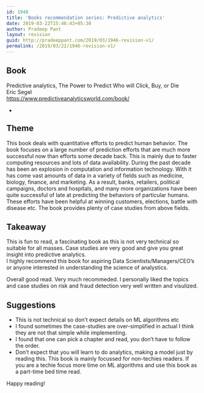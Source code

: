 ```yaml
---
id: 1948
title: 'Books recommendation series: Predictive analytics'
date: 2019-03-22T15:46:43+05:30
author: Pradeep Pant
layout: revision
guid: http://pradeeppant.com/2019/03/1946-revision-v1/
permalink: /2019/03/22/1946-revision-v1/
---
```

  
  
<!--StartFragment-->

## Book 

Predictive analytics, The Power to Predict Who <g class="gr_ gr\_118 gr-alert gr\_spell gr\_inline\_cards gr\_run\_anim ContextualSpelling ins-del multiReplace" id="118" data-gr-id="118">will</g> Click, Buy, or Die  
Eric Segel  
<https://www.predictiveanalyticsworld.com/book/>  


<ul class="wp-block-gallery columns-1 is-cropped">
  <li class="blocks-gallery-item">
    <figure><img src="http://pradeeppant.com/wp-content/uploads/2019/03/WhatsApp-Image-2019-03-22-at-1.54.58-PM-674x1024.jpeg" alt="" data-id="1947" data-link="http://pradeeppant.com/?attachment_id=1947" class="wp-image-1947" srcset="http://pradeeppant.com/wp-content/uploads/2019/03/WhatsApp-Image-2019-03-22-at-1.54.58-PM-674x1024.jpeg 674w, http://pradeeppant.com/wp-content/uploads/2019/03/WhatsApp-Image-2019-03-22-at-1.54.58-PM-198x300.jpeg 198w, http://pradeeppant.com/wp-content/uploads/2019/03/WhatsApp-Image-2019-03-22-at-1.54.58-PM-768x1166.jpeg 768w, http://pradeeppant.com/wp-content/uploads/2019/03/WhatsApp-Image-2019-03-22-at-1.54.58-PM.jpeg 843w" sizes="(max-width: 674px) 100vw, 674px" /></figure>
  </li>
</ul>

## Theme

This book deals with quantitative efforts to predict human behavior. The book focuses on a large number of prediction efforts that are much more successful now than efforts some decade back. This is mainly due to faster computing resources and lots of data availability. During the past decade has been an explosion in computation and information technology. With it has come vast amounts of data in a variety of fields such as medicine, biology, finance, and marketing. As a result, banks, retailers, political campaigns, doctors and hospitals, and many more organizations have been quite successful of late at predicting the behaviors of particular humans. These efforts have been helpful at winning customers, elections, battle with disease etc. The book provides plenty of case studies from above fields.

## Takeaway

This is fun to read, a fascinating book as this is not very technical so suitable for all masses. Case studies are very good and give you great insight into predictive analytics.  
I highly recommend this book for aspiring Data Scientists/Managers/CEO&#8217;s or anyone interested in understanding the science of analystics. 

Overall good read. Very much recommeded. I personally liked the topics and case studies on risk and fraud detection very well written and visulized. 

## Suggestions

  * This is not technical so don&#8217;t expect details on ML algorithms etc 
  * I found sometimes the case-studies are over-simplified in actual I think they are not that simple while implementing. 
  * I found that one can pick a chapter and read, you don&#8217;t have to follow the order.
  * Don&#8217;t expect that you will learn to do analytics, making a model just by reading this. This book is mainly focussed for non-techies readers. If you are a techie focus more time on ML algorithms and use this book as a part-time <g class="gr_ gr\_1163 gr-alert gr\_spell gr\_inline\_cards gr\_run\_anim ContextualSpelling ins-del" id="1163" data-gr-id="1163">bed time</g> read.

Happy reading!



  
  


<!--EndFragment-->